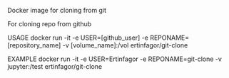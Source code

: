 Docker image for cloning from git

For cloning repo from github

USAGE docker run -it -e USER=[github_user] -e REPONAME=[repository_name] -v [volume_name]:/vol ertinfagor/git-clone

EXAMPLE docker run -it -e USER=Ertinfagor -e REPONAME=git-clone -v jupyter:/test ertinfagor/git-clone
